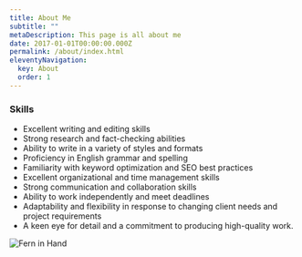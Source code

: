 ```yaml
---
title: About Me
subtitle: ""
metaDescription: This page is all about me
date: 2017-01-01T00:00:00.000Z
permalink: /about/index.html
eleventyNavigation:
  key: About
  order: 1
---
```

### Skills

* Excellent writing and editing skills
* Strong research and fact-checking abilities
* Ability to write in a variety of styles and formats
* Proficiency in English grammar and spelling
* Familiarity with keyword optimization and SEO best practices
* Excellent organizational and time management skills
* Strong communication and collaboration skills
* Ability to work independently and meet deadlines
* Adaptability and flexibility in response to changing client needs and project requirements
* A keen eye for detail and a commitment to producing high-quality work.

![Fern in Hand](/src/assets/img/fern-forest.jpeg "Fern in Hand")